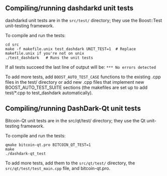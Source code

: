 Compiling/running dashdarkd unit tests
------------------------------------

dashdarkd unit tests are in the `src/test/` directory; they
use the Boost::Test unit-testing framework.

To compile and run the tests:

	cd src
	make -f makefile.unix test_dashdark UNIT_TEST=1  # Replace makefile.unix if you're not on unix
	./test_dashdark   # Runs the unit tests

If all tests succeed the last line of output will be:
`*** No errors detected`

To add more tests, add `BOOST_AUTO_TEST_CASE` functions to the existing
.cpp files in the test/ directory or add new .cpp files that
implement new BOOST_AUTO_TEST_SUITE sections (the makefiles are
set up to add test/*.cpp to test_dashdark automatically).


Compiling/running DashDark-Qt unit tests
---------------------------------------

Bitcoin-Qt unit tests are in the src/qt/test/ directory; they
use the Qt unit-testing framework.

To compile and run the tests:

	qmake bitcoin-qt.pro BITCOIN_QT_TEST=1
	make
	./dashdark-qt_test

To add more tests, add them to the `src/qt/test/` directory,
the `src/qt/test/test_main.cpp` file, and bitcoin-qt.pro.
